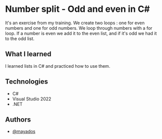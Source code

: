 
# Number split - Odd and even in C#

It's an exercise from my training. We create two loops : one for even numbers and one for odd numbers. We loop through numbers with a for loop. If a number is even we add it to the even list, and if it's odd we had it to the odd list. 

## What I learned

I learned lists in C# and practiced how to use them.

## Technologies

- C#
- Visual Studio 2022
- .NET

## Authors
- [@mayados](https://www.github.com/mayados)
